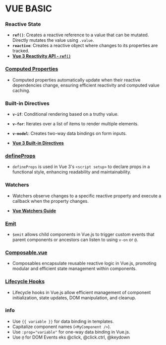 # VUE BASIC

### Reactive State

- **`ref()`**: Creates a reactive reference to a value that can be mutated. Directly mutates the value using `.value`.
- **`reactive`**: Creates a reactive object where changes to its properties are tracked.
- **[Vue 3 Reactivity API - `ref()`](https://vuejs.org/api/reactivity-core.html#ref)**

### [Computed Properties](components/Computed.vue)

- Computed properties automatically update when their reactive dependencies change, ensuring efficient reactivity and computed value caching.

### Built-in Directives

- **`v-if`**: Conditional rendering based on a truthy value.
- **`v-for`**: Iterates over a list of items to render multiple elements.
- **`v-model`**: Creates two-way data bindings on form inputs.

- **[Vue 3 Built-in Directives](https://vuejs.org/api/built-in-directives.html#v-for)**

### [defineProps](components/DefineProps.vue)

- `defineProps` is used in Vue 3's `<script setup>` to declare props in a functional style, enhancing readability and maintainability.

### Watchers

- Watchers observe changes to a specific reactive property and execute a callback when the property changes.

- **[Vue Watchers Guide](https://vuejs.org/guide/essentials/watchers.html#watchers)**

### [Emit](components/Emit.vue)

- `$emit` allows child components in Vue.js to trigger custom events that parent components or ancestors can listen to using `v-on` or `@`.

### [Composable.vue](components/Composables/useItem.ts)

- Composables encapsulate reusable reactive logic in Vue.js, promoting modular and efficient state management within components.

### [Lifecycle Hooks](components/LifeCycleHooks.vue)

- Lifecycle hooks in Vue.js allow efficient management of component initialization, state updates, DOM manipulation, and cleanup.

### info

- Use `{{ variable }}` for data binding in templates.
- Capitalize component names (`<MyComponent />`).
- Use `:prop="variable"` for one-way data binding in Vue.js.
- Use `@` for DOM Events eks @click, @click.ctrl, @keydown 



    

